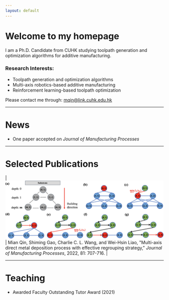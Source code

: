 ```yaml
---
layout: default
---
```


# **Welcome to my homepage**

I am a Ph.D. Candidate from CUHK studying toolpath generation and optimization algorithms for additive manufacturing.  

### **Research Interests:**
- Toolpath generation and optimization algorithms
- Multi-axis robotics-based additive manufacturing
- Reinforcement learning-based toolpath optimization

Please contact me through: mqin@link.cuhk.edu.hk

---
# **News**
- One paper accepted on *Journal of Manufacturing Processes* 


---
# **Selected Publications**
| <img src="assets/img/multi-axis.jpg" alt="drawing" width="1000"/>      |  Mian Qin, Shiming Gao, Charlie C. L. Wang, and Wei-Hsin Liao, "Multi-axis direct metal deposition process with effective regrouping strategy," *Journal of Manufacturing Processes*, 2022, 81: 707-716. |



---
# **Teaching**
- Awarded Faculty Outstanding Tutor Award (2021) 



